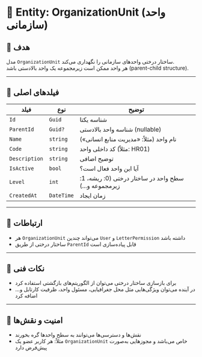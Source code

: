 
# 🏢 Entity: OrganizationUnit (واحد سازمانی)

## 🎯 هدف
مدل `OrganizationUnit` ساختار درختی واحدهای سازمانی را نگهداری می‌کند.  
هر واحد ممکن است زیرمجموعه یک واحد بالادستی باشد (parent-child structure).

---

## 🧱 فیلدهای اصلی

| فیلد | نوع | توضیح |
|------|------|--------|
| `Id` | `Guid` | شناسه یکتا |
| `ParentId` | `Guid?` | شناسه واحد بالادستی (nullable) |
| `Name` | `string` | نام واحد (مثلاً: «مدیریت منابع انسانی») |
| `Code` | `string` | کد داخلی واحد (مثلاً: HR01) |
| `Description` | `string` | توضیح اضافی |
| `IsActive` | `bool` | آیا این واحد فعال است؟ |
| `Level` | `int` | سطح واحد در ساختار درختی (0: ریشه، 1: زیرمجموعه و...) |
| `CreatedAt` | `DateTime` | زمان ایجاد |

---

## 🔄 ارتباطات

- هر `OrganizationUnit` می‌تواند چندین `User` و `LetterPermission` داشته باشد
- ساختار درختی از طریق `ParentId` قابل پیاده‌سازی است

---

## 🧠 نکات فنی

- برای بازسازی ساختار درختی می‌توان از الگوریتم‌های بازگشتی استفاده کرد
- در آینده می‌توان ویژگی‌هایی مثل محل جغرافیایی، مسئول واحد، ظرفیت کارتابل و... اضافه کرد

---

## 🔐 امنیت و نقش‌ها

- نقش‌ها و دسترسی‌ها می‌توانند به سطح واحدها گره بخورند
- مثلاً: هر کاربر عضو یک `OrganizationUnit` خاص می‌باشد و مجوزهایی به‌صورت پیش‌فرض دارد
